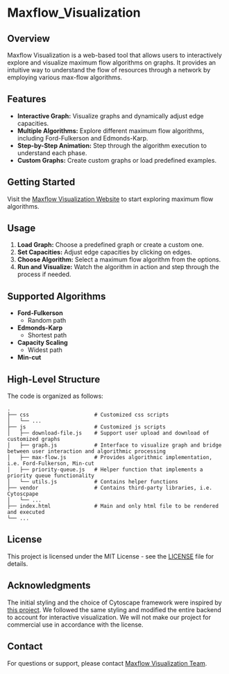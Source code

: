 # Maxflow_Visualization

## Overview

Maxflow Visualization is a web-based tool that allows users to interactively explore and visualize maximum flow algorithms on graphs. It provides an intuitive way to understand the flow of resources through a network by employing various max-flow algorithms.

## Features

- **Interactive Graph:** Visualize graphs and dynamically adjust edge capacities.
- **Multiple Algorithms:** Explore different maximum flow algorithms, including Ford-Fulkerson and Edmonds-Karp.
- **Step-by-Step Animation:** Step through the algorithm execution to understand each phase.
- **Custom Graphs:** Create custom graphs or load predefined examples.

## Getting Started

Visit the [Maxflow Visualization Website](https://maxflow-visualization.github.io/Maxflow_Visualization/) to start exploring maximum flow algorithms.

## Usage

1. **Load Graph:** Choose a predefined graph or create a custom one.
2. **Set Capacities:** Adjust edge capacities by clicking on edges.
3. **Choose Algorithm:** Select a maximum flow algorithm from the options.
4. **Run and Visualize:** Watch the algorithm in action and step through the process if needed.

## Supported Algorithms

- **Ford-Fulkerson**
  - Random path
- **Edmonds-Karp**
  - Shortest path
- **Capacity Scaling**
  - Widest path
- **Min-cut**

## High-Level Structure

The code is organized as follows:

    .
    ├── css                     # Customized css scripts
    │   └── ...         
    ├── js                      # Customized js scripts
    │   ├── download-file.js    # Support user upload and download of customized graphs
    │   ├── graph.js            # Interface to visualize graph and bridge between user interaction and algorithmic processing
    │   ├── max-flow.js         # Provides algorithmic implementation, i.e. Ford-Fulkerson, Min-cut
    │   ├── priority-queue.js   # Helper function that implements a priority queue functionality
    │   └── utils.js            # Contains helper functions              
    ├── vendor                  # Contains third-party libraries, i.e. Cytoscpape
    │   └── ...     
    ├── index.html              # Main and only html file to be rendered and executed          
    └── ... 


## License

This project is licensed under the MIT License - see the [LICENSE](LICENSE) file for details.

## Acknowledgments

The initial styling and the choice of Cytoscape framework were inspired by [this project](https://github.com/isabek/isabek.github.io). We followed the same styling and modified the entire backend to account for interactive visualization. We will not make our project for commercial use in accordance with the license.

## Contact

For questions or support, please contact [Maxflow Visualization Team](mailto:pwang649@usc.edu).
